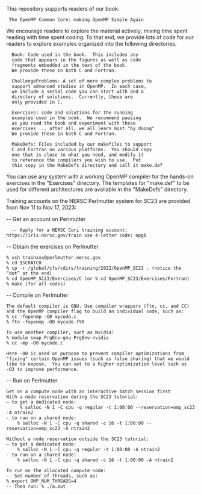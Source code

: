 
This repository supports readers of our book:

     The OpenMP Common Core: making OpenMP Simple Again

We encourage readers to explore the material actively; mixing
time spent reading with time spent coding.   To that end, we
provide lots of code for our readers to explore examples organized into
the following directories.

      Book: Code used in the book.  This includes any
      code that appears in the figures as well as code
      fragments embedded in the text of the book.
      We provide these in both C and Fortran.

      ChallengeProblems: A set of more complex problems to
      support advanced studies in OpenMP.  In each case,
      we include a serial code you can start with and a
      directory of solutions.  Currently, these are
      only provided in C.

      Exercises: code and solutions for the running 
      examples used in the book.  We recommend pausing 
      as you read the book and experiment with these
      exercises ... after all, we all learn most "by doing"
      We provide these in both C and Fortran.
      
      MakeDefs: Files included by our makefiles to support
      C and Fortran on various platforms.  You should copy
      one that is close to what you need, and modify it
      to reference the compilers you wish to use.  Put
      this copy in the MakeDefs directory and call it make.def
	
You can use any system with a working OpenMP compiler for the hands-on exercises
in the "Exercises" directory.  The templates for "make.def" to be used for different 
architectures are available in the "MakeDefs" directory.
	
Training accounts on the NERSC Perlmutter system for SC23 are provided from Nov 11 to Nov 17, 2023:

-- Get an account on Perlmutter

      -- Apply for a NERSC Cori training account: https://iris.nersc.gov/train use 4-letter code: epg6
    
-- Obtain the exercises on Perlmutter

	% ssh trainxxx@perlmutter.nersc.gov
	% cd $SCRATCH
	% cp -r /global/cfs/cdirs/training/2022/OpenMP_SC23 . (notice the “dot” at the end) 
	% cd OpenMP_SC23/Exercises/C (or % cd OpenMP_SC23/Exercises/Fortran)
	% make (for all codes)

-- Compile on Perlmutter

	The default compiler is GNU. Use compiler wrappers (ftn, cc, and CC) 
	and the OpenMP compiler flag to build an individual code, such as:
	% cc -fopenmp -O0 mycode.c 
	% ftn -fopenmp -O0 mycode.f90

	To use another compiler, such as Nvidia: 
	% module swap PrgEnv-gnu PrgEnv-nvidia
	% cc -mp -O0 mycode.c
	
	Here -O0 is used on purpose to prevent compiler optimizations from 
	"fixing" certain OpenMP issues (such as false sharing) that we would 
	like to expose.  You can set to a higher optimization level such as 
	-O3 to improve performance.

-- Run on Perlmutter

	Get on a compute node with an interactive batch session first
	With a node reservation during the SC23 tutorial:
	– to get a dedicated node:
         % salloc -N 1 -C cpu -q regular -t 1:00:00 --reservation=omp_sc23 -A ntrain2
	- to run on a shared node:
        % salloc -N 1 -C cpu -q shared -c 16 -t 1:00:00 --reservation=omp_sc23 -A ntrain2
	 
	Without a node reservation outside the SC23 tutorial:
	– to get a dedicated node:
        % salloc -N 1 -C cpu -q regular -t 1:00:00 -A ntrain2
	- to run on a shared node:
        % salloc -N 1 -C cpu -q shared -c 16 -t 1:00:00 -A ntrain2
	
	To run on the allocated compute node:
	-- Set number of threads, such as: 
	% export OMP_NUM_THREADS=4 
	-- Then run: % ./a.out

